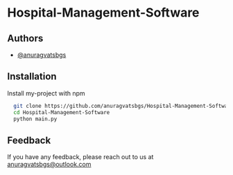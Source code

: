 # Hospital-Management-Software

## Authors

- [@anuragvatsbgs](https://www.github.com/anuragvatsbgs)


## Installation

Install my-project with npm

```bash
  git clone https://github.com/anuragvatsbgs/Hospital-Management-Software
  cd Hospital-Management-Software
  python main.py
```
    

## Feedback

If you have any feedback, please reach out to us at anuragvatsbgs@outlook.com

